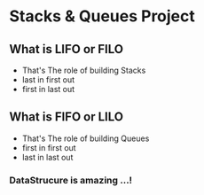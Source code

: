 # Stacks & Queues Project

## What is LIFO or FILO
- That's The role of building Stacks
- last in first out
- first in last out

## What is FIFO or LILO
- That's The role of building Queues
- first in first out
- last in last out

### DataStrucure is amazing ...!
